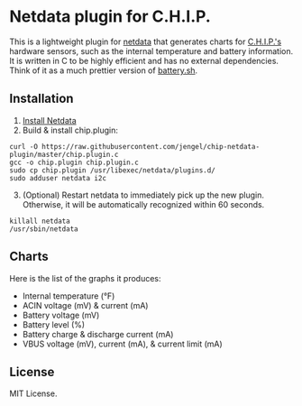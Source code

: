 # Netdata plugin for C.H.I.P.

This is a lightweight plugin for [netdata](https://github.com/firehol/netdata) that generates charts for [C.H.I.P.'s](https://getchip.com/pages/chip) hardware sensors, such as the internal temperature and battery information.  It is written in C to be highly efficient and has no external dependencies.  Think of it as a much prettier version of [battery.sh](https://github.com/NextThingCo/CHIP-hwtest/blob/chip/stable/chip-hwtest/bin/battery.sh).

## Installation

1. [Install Netdata](https://github.com/firehol/netdata/wiki/Installation)
2. Build & install chip.plugin:
```
curl -O https://raw.githubusercontent.com/jengel/chip-netdata-plugin/master/chip.plugin.c
gcc -o chip.plugin chip.plugin.c
sudo cp chip.plugin /usr/libexec/netdata/plugins.d/
sudo adduser netdata i2c
```
3. (Optional) Restart netdata to immediately pick up the new plugin. Otherwise, it will be automatically recognized within 60 seconds.
```
killall netdata
/usr/sbin/netdata
```

## Charts

Here is the list of the graphs it produces:
- Internal temperature (&deg;F)
- ACIN voltage (mV) & current (mA)
- Battery voltage (mV)
- Battery level (%)
- Battery charge & discharge current (mA)
- VBUS voltage (mV), current (mA), & current limit (mA)

## License

MIT License.